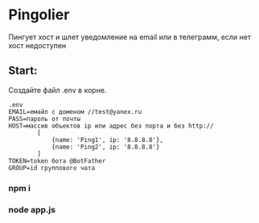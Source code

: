 # Pingolier
Пингует хост и шлет уведомление на email или в телеграмм, если нет хост недоступен

## Start:

Создайте файл .env в корне.

    .env
    EMAIL=емайл с доменом //test@yanex.ru
    PASS=пароль от почты
    HOST=массив объектов ip или адрес без порта и без http://
            [
                {name: 'Ping1', ip: '8.8.8.8'},
                {name: 'Ping2', ip: '8.8.8.8'}
            ]
    TOKEN=token бота @BotFather
    GROUP=id группового чата
    
### npm i
### node app.js
 
